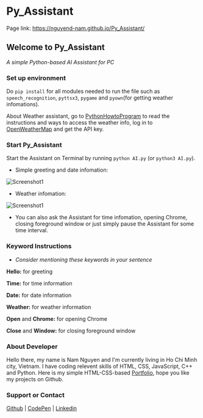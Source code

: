 # Py_Assistant
Page link: https://nguyend-nam.github.io/Py_Assistant/
## Welcome to Py_Assistant
*A simple Python-based AI Assistant for PC*

### Set up environment

Do ```pip install``` for all modules needed to run the file such as ```speech_recognition```, ```pyttsx3```, ```pygame``` and ```pyown```(for getting weather infomations).

About Weather assistant, go to [PythonHowtoProgram](https://pythonhowtoprogram.com/how-to-use-weather-api-to-get-weather-data-in-python-3/) to read the instructions and ways to access the weather info, log in to [OpenWeatherMap](https://openweathermap.org/) and get the API key.

### Start Py_Assistant

Start the Assistant on Terminal by running ```python AI.py``` (or ```python3 AI.py```).

- Simple greeting and date infomation:

![Screenshot1](https://github.com/NguyenD-Nam/Py_Assistant/blob/gh-pages/screenshot1.jpg?raw=true)

- Weather infomation:

![Screenshot1](https://github.com/NguyenD-Nam/Py_Assistant/blob/gh-pages/screenshot2.jpg?raw=true)

 - You can also ask the Assistant for time infomation, 
 opening Chrome, closing foreground window or just simply 
 pause the Assistant for some time interval.

### Keyword Instructions
- *Consider mentioning these keywords in your sentence*

**Hello:** for greeting

**Time:** for time information

**Date:** for date information

**Weather:** for weather information

**Open** and **Chrome:** for opening Chrome

**Close** and **Window:** for closing foreground window

 
### About Developer
Hello there, my name is Nam Nguyen and I'm currently living in Ho Chi Minh city, Vietnam.  I have coding relevent skills of HTML, CSS, JavaScript, C++ and Python. Here is my simple HTML-CSS-based [Portfolio](https://nguyend-nam.github.io/Portfolio/), hope you like my projects on Github.

### Support or Contact
[Github](https://github.com/NguyenD-Nam) | [CodePen](https://codepen.io/your-work/) | [Linkedin](https://www.linkedin.com/in/nguyend-nam/)
